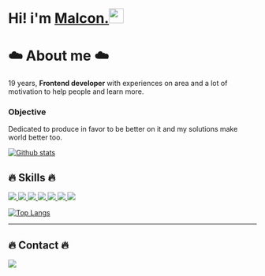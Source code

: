 # Hi! i'm <a href="https://linktr.ee/malconn"><strong>Malcon.</strong><a target="_blank" rel="noopener noreferrer" href="https://camo.githubusercontent.com/e8e7b06ecf583bc040eb60e44eb5b8e0ecc5421320a92929ce21522dbc34c891/68747470733a2f2f6d656469612e67697068792e636f6d2f6d656469612f6876524a434c467a6361737252346961377a2f67697068792e676966"><img src="https://camo.githubusercontent.com/e8e7b06ecf583bc040eb60e44eb5b8e0ecc5421320a92929ce21522dbc34c891/68747470733a2f2f6d656469612e67697068792e636f6d2f6d656469612f6876524a434c467a6361737252346961377a2f67697068792e676966" width="30px" data-canonical-src="https://media.giphy.com/media/hvRJCLFzcasrR4ia7z/giphy.gif" style="max-width:100%;"></a>
  
  # :cloud: About me :cloud:
  
  <p>19 years, <strong>Frontend developer</strong> with experiences on area and a lot of motivation to help people and learn more.
  </p>
  
  ### Objective
  <p>
    Dedicated to produce in favor
    to be better on it and my solutions make
    world better too.
  </p>
  
  
  [![Github stats](https://github-readme-stats.vercel.app/api?username=malconn&show_icons=true&include_all_commits=true)](https://github.com/malconn/github-readme-stats)
 
  

  ## 🔥 Skills 🔥
  
  <span>
    <a target='_blank' href="https://getbootstrap.com/">
     <img src="https://img.shields.io/badge/Bootstrap-563D7C?style=for-the-badge&logo=bootstrap&logoColor=white"/>
    </a>
    <a href="https://developer.mozilla.org/pt-BR/docs/Web/JavaScript">
      <img src="https://img.shields.io/badge/JavaScript-323330?style=for-the-badge&logo=javascript&logoColor=F7DF1E"/>
    </a>
    <a href="https://developer.mozilla.org/pt-BR/docs/Web/HTML">
      <img src="https://img.shields.io/badge/HTML5-E34F26?style=for-the-badge&logo=html5&logoColor=white"/>
    </a>
    <a href="https://developer.mozilla.org/pt-BR/docs/Web/CSS"> 
      <img src="https://img.shields.io/badge/CSS3-1572B6?style=for-the-badge&logo=css3&logoColor=white"/>
    </a>
    <a href="https://sass-lang.com/documentation">
      <img src="https://img.shields.io/badge/Sass-CC6699?style=for-the-badge&logo=sass&logoColor=white"/>
    </a>
    <a href="https://git-scm.com/">
      <img src="https://img.shields.io/badge/Git-F05032?style=for-the-badge&logo=git&logoColor=white"/>
    </a>
    <a href="https://www.php.net/">
      <img src="https://img.shields.io/badge/PHP-777BB4?style=for-the-badge&logo=php&logoColor=white"/>
    </a>
  </span>
  
  
  [![Top Langs](https://github-readme-stats.vercel.app/api/top-langs/?username=malconn&layout=compact)](https://github.com/malconn/github-readme-stats)
  

  ------  
  
## 🔥 Contact 🔥 
<div>
    <a target='_blank' href="https://linktr.ee/malconn">
        <img src="https://img.shields.io/badge/linktree-39E09B?style=for-the-badge&logo=linktree&logoColor=white">
    </a>
</div>
